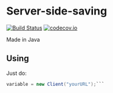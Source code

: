Server-side-saving
==================
[![Build Status](https://travis-ci.org/MibacTechnologies/Server-side-saving.svg)](https://travis-ci.org/MibacTechnologies/Server-side-saving) [![codecov.io](https://codecov.io/github.com/MibacTechnologies/Server-side-saving/coverage.svg?branch=master)](https://codecov.io/github/MibacTechnologies/Server-side-saving?branch=master)


Made in Java

Using
----------
Just do:
```java
variable = new Client("yourURL");```

